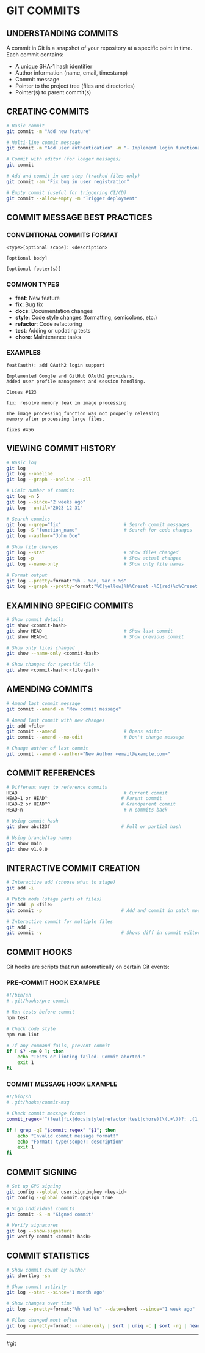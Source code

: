 # GIT COMMITS

## UNDERSTANDING COMMITS
A commit in Git is a snapshot of your repository at a specific point in time. Each commit contains:
- A unique SHA-1 hash identifier
- Author information (name, email, timestamp)
- Commit message
- Pointer to the project tree (files and directories)
- Pointer(s) to parent commit(s)

## CREATING COMMITS
```bash
# Basic commit
git commit -m "Add new feature"

# Multi-line commit message
git commit -m "Add user authentication" -m "- Implement login functionality" -m "- Add password validation"

# Commit with editor (for longer messages)
git commit

# Add and commit in one step (tracked files only)
git commit -am "Fix bug in user registration"

# Empty commit (useful for triggering CI/CD)
git commit --allow-empty -m "Trigger deployment"
```

## COMMIT MESSAGE BEST PRACTICES
### CONVENTIONAL COMMITS FORMAT
```
<type>[optional scope]: <description>

[optional body]

[optional footer(s)]
```

### COMMON TYPES
- **feat**: New feature
- **fix**: Bug fix
- **docs**: Documentation changes
- **style**: Code style changes (formatting, semicolons, etc.)
- **refactor**: Code refactoring
- **test**: Adding or updating tests
- **chore**: Maintenance tasks

### EXAMPLES
```
feat(auth): add OAuth2 login support

Implemented Google and GitHub OAuth2 providers.
Added user profile management and session handling.

Closes #123
```

```
fix: resolve memory leak in image processing

The image processing function was not properly releasing
memory after processing large files.

fixes #456
```

## VIEWING COMMIT HISTORY
```bash
# Basic log
git log
git log --oneline
git log --graph --oneline --all

# Limit number of commits
git log -n 5
git log --since="2 weeks ago"
git log --until="2023-12-31"

# Search commits
git log --grep="fix"                       # Search commit messages
git log -S "function_name"                 # Search for code changes
git log --author="John Doe"

# Show file changes
git log --stat                             # Show files changed
git log -p                                 # Show actual changes
git log --name-only                        # Show only file names

# Format output
git log --pretty=format:"%h - %an, %ar : %s"
git log --graph --pretty=format:"%C(yellow)%h%Creset -%C(red)%d%Creset %s %C(green)(%cr) %C(bold blue)<%an>%Creset"
```

## EXAMINING SPECIFIC COMMITS
```bash
# Show commit details
git show <commit-hash>
git show HEAD                              # Show last commit
git show HEAD~1                            # Show previous commit

# Show only files changed
git show --name-only <commit-hash>

# Show changes for specific file
git show <commit-hash>:<file-path>
```

## AMENDING COMMITS
```bash
# Amend last commit message
git commit --amend -m "New commit message"

# Amend last commit with new changes
git add <file>
git commit --amend                         # Opens editor
git commit --amend --no-edit               # Don't change message

# Change author of last commit
git commit --amend --author="New Author <email@example.com>"
```

## COMMIT REFERENCES
```bash
# Different ways to reference commits
HEAD                                       # Current commit
HEAD~1 or HEAD^                           # Parent commit
HEAD~2 or HEAD^^                          # Grandparent commit
HEAD~n                                     # n commits back

# Using commit hash
git show abc123f                          # Full or partial hash

# Using branch/tag names
git show main
git show v1.0.0
```

## INTERACTIVE COMMIT CREATION
```bash
# Interactive add (choose what to stage)
git add -i

# Patch mode (stage parts of files)
git add -p <file>
git commit -p                             # Add and commit in patch mode

# Interactive commit for multiple files
git add .
git commit -v                             # Shows diff in commit editor
```

## COMMIT HOOKS
Git hooks are scripts that run automatically on certain Git events:

### PRE-COMMIT HOOK EXAMPLE
```bash
#!/bin/sh
# .git/hooks/pre-commit

# Run tests before commit
npm test

# Check code style
npm run lint

# If any command fails, prevent commit
if [ $? -ne 0 ]; then
    echo "Tests or linting failed. Commit aborted."
    exit 1
fi
```

### COMMIT MESSAGE HOOK EXAMPLE
```bash
#!/bin/sh
# .git/hooks/commit-msg

# Check commit message format
commit_regex='^(feat|fix|docs|style|refactor|test|chore)(\(.+\))?: .{1,50}'

if ! grep -qE "$commit_regex" "$1"; then
    echo "Invalid commit message format!"
    echo "Format: type(scope): description"
    exit 1
fi
```

## COMMIT SIGNING
```bash
# Set up GPG signing
git config --global user.signingkey <key-id>
git config --global commit.gpgsign true

# Sign individual commits
git commit -S -m "Signed commit"

# Verify signatures
git log --show-signature
git verify-commit <commit-hash>
```

## COMMIT STATISTICS
```bash
# Show commit count by author
git shortlog -sn

# Show commit activity
git log --stat --since="1 month ago"

# Show changes over time
git log --pretty=format:"%h %ad %s" --date=short --since="1 week ago"

# Files changed most often
git log --pretty=format: --name-only | sort | uniq -c | sort -rg | head -10
```

---
#git
